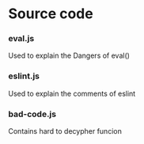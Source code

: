 # Source code

### eval.js
Used to explain the Dangers of eval()

### eslint.js
Used to explain the comments of eslint

### bad-code.js
Contains hard to decypher funcion
